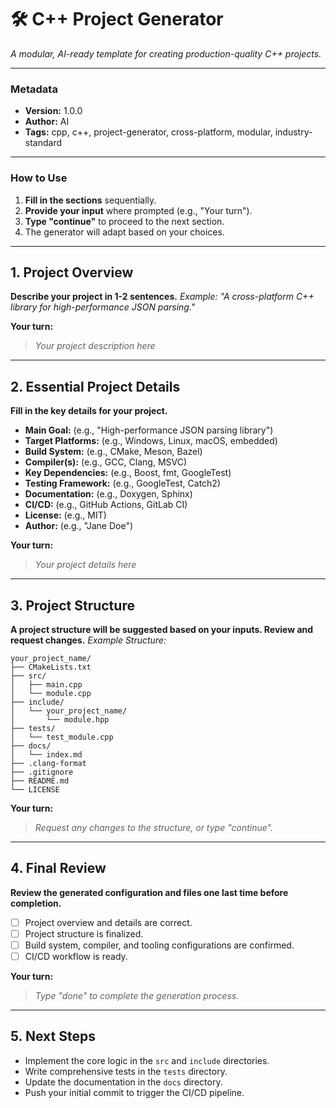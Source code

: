 # 🛠️ C++ Project Generator
*A modular, AI-ready template for creating production-quality C++ projects.*

---

### **Metadata**
- **Version:** 1.0.0
- **Author:** AI
- **Tags:** cpp, c++, project-generator, cross-platform, modular, industry-standard

---

### **How to Use**
1.  **Fill in the sections** sequentially.
2.  **Provide your input** where prompted (e.g., "Your turn").
3.  **Type "continue"** to proceed to the next section.
4.  The generator will adapt based on your choices.

---

## 1. Project Overview
**Describe your project in 1-2 sentences.**
*Example: "A cross-platform C++ library for high-performance JSON parsing."*

**Your turn:**
> *Your project description here*

---

## 2. Essential Project Details
**Fill in the key details for your project.**
- **Main Goal:** (e.g., "High-performance JSON parsing library")
- **Target Platforms:** (e.g., Windows, Linux, macOS, embedded)
- **Build System:** (e.g., CMake, Meson, Bazel)
- **Compiler(s):** (e.g., GCC, Clang, MSVC)
- **Key Dependencies:** (e.g., Boost, fmt, GoogleTest)
- **Testing Framework:** (e.g., GoogleTest, Catch2)
- **Documentation:** (e.g., Doxygen, Sphinx)
- **CI/CD:** (e.g., GitHub Actions, GitLab CI)
- **License:** (e.g., MIT)
- **Author:** (e.g., "Jane Doe")

**Your turn:**
> *Your project details here*

---

## 3. Project Structure
**A project structure will be suggested based on your inputs. Review and request changes.**
*Example Structure:*
```
your_project_name/
├── CMakeLists.txt
├── src/
│   ├── main.cpp
│   └── module.cpp
├── include/
│   └── your_project_name/
│       └── module.hpp
├── tests/
│   └── test_module.cpp
├── docs/
│   └── index.md
├── .clang-format
├── .gitignore
├── README.md
└── LICENSE
```

**Your turn:**
> *Request any changes to the structure, or type "continue".*

---

## 4. Final Review
**Review the generated configuration and files one last time before completion.**
- [ ] Project overview and details are correct.
- [ ] Project structure is finalized.
- [ ] Build system, compiler, and tooling configurations are confirmed.
- [ ] CI/CD workflow is ready.

**Your turn:**
> *Type "done" to complete the generation process.*

---

## 5. Next Steps
- Implement the core logic in the `src` and `include` directories.
- Write comprehensive tests in the `tests` directory.
- Update the documentation in the `docs` directory.
- Push your initial commit to trigger the CI/CD pipeline.
